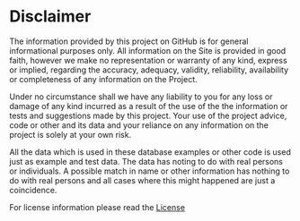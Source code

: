 # Disclaimer
The information provided by this project on GitHub is for general informational purposes only. All information on the Site is provided in good faith, however we make no representation or warranty of any kind, express or implied, regarding the accuracy, adequacy, validity, reliability, availability or completeness of any information on the Project.

Under no circumstance shall we have any liability to you for any loss or damage of any kind incurred as a result of the use of the the information or tests and suggestions made by this project. Your use of the project advice, code or other and its data and your reliance on any information on the project is solely at your own risk. 

All the data which is used in these database examples or other code is used just as example and test data. The data has noting to do with real persons or individuals. A possible match in name or other information has nothing to do with real persons and all cases where this might happened are just a coincidence.

For license information please read the [License](LICENSE.md)